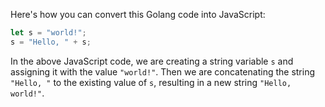 Here's how you can convert this Golang code into JavaScript:

```javascript
let s = "world!";
s = "Hello, " + s;
```

In the above JavaScript code, we are creating a string variable `s` and assigning it with the value `"world!"`. Then we are concatenating the string `"Hello, "` to the existing value of `s`, resulting in a new string `"Hello, world!"`.
